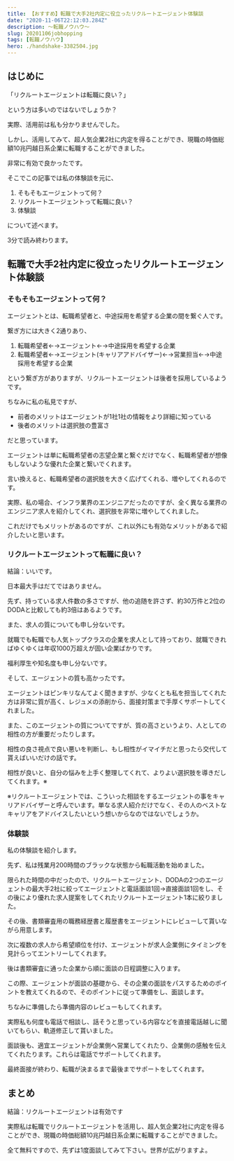 ```yaml
---
title: 【おすすめ】転職で大手2社内定に役立ったリクルートエージェント体験談
date: "2020-11-06T22:12:03.284Z"
description: ～転職ノウハウ～
slug: 20201106jobhopping
tags: [転職ノウハウ]
hero: ./handshake-3382504.jpg
---
```

## はじめに

「リクルートエージェントは転職に良い？」

という方は多いのではないでしょうか？

実際、活用前は私も分かりませんでした。

しかし、活用してみて、超人気企業2社に内定を得ることができ、現職の時価総額10兆円越日系企業に転職することができました。

非常に有効で良かったです。

そこでこの記事では私の体験談を元に、

1. そもそもエージェントって何？
1. リクルートエージェントって転職に良い？
1. 体験談

について述べます。

3分で読み終わります。

## 転職で大手2社内定に役立ったリクルートエージェント体験談

### そもそもエージェントって何？

エージェントとは、転職希望者と、中途採用を希望する企業の間を繋ぐ人です。

繋ぎ方には大きく2通りあり、

1. 転職希望者←→エージェント←→中途採用を希望する企業
1. 転職希望者←→エージェント(キャリアアドバイザー)←→営業担当←→中途採用を希望する企業

という繋ぎ方がありますが、リクルートエージェントは後者を採用しているようです。

ちなみに私の私見ですが、

- 前者のメリットはエージェントが1社1社の情報をより詳細に知っている
- 後者のメリットは選択肢の豊富さ

だと思っています。

エージェントは単に転職希望者の志望企業と繋ぐだけでなく、転職希望者が想像もしないような優れた企業と繋いでくれます。

言い換えると、転職希望者の選択肢を大きく広げてくれる、増やしてくれるのです。

実際、私の場合、インフラ業界のエンジニアだったのですが、全く異なる業界のエンジニア求人を紹介してくれ、選択肢を非常に増やしてくれました。

これだけでもメリットがあるのですが、これ以外にも有効なメリットがあるで紹介したいと思います。

### リクルートエージェントって転職に良い？

結論：いいです。

日本最大手はだてではありません。

先ず、持っている求人件数の多さですが、他の追随を許さず、約30万件と2位のDODAと比較しても約3倍はあるようです。

また、求人の質についても申し分ないです。

就職でも転職でも人気トップクラスの企業を求人として持っており、就職できればゆくゆくは年収1000万超えが固い企業ばかりです。

福利厚生や知名度も申し分ないです。

そして、エージェントの質も高かったです。

エージェントはピンキリなんてよく聞きますが、少なくとも私を担当してくれた方は非常に質が高く、レジュメの添削から、面接対策まで手厚くサポートしてくれました。

また、このエージェントの質についてですが、質の高さというより、人としての相性の方が重要だったりします。

相性の良さ視点で良い悪いを判断し、もし相性がイマイチだと思ったら交代して貰えばいいだけの話です。

相性が良いと、自分の悩みを上手く整理してくれて、よりよい選択肢を導きだしてくれます。※

※リクルートエージェントでは、こういった相談をするエージェントの事をキャリアドバイザーと呼んでいます。単なる求人紹介だけでなく、その人のベストなキャリアをアドバイスしたいという想いからなのではないでしょうか。

### 体験談

私の体験談を紹介します。

先ず、私は残業月200時間のブラックな状態から転職活動を始めました。

限られた時間の中だったので、リクルートエージェント、DODAの2つのエージェントの最大手2社に絞ってエージェントと電話面談1回→直接面談1回をし、その後により優れた求人提案をしてくれたリクルートエージェント1本に絞りました。

その後、書類審査用の職務経歴書と履歴書をエージェントにレビューして貰いながら用意します。

次に複数の求人から希望順位を付け、エージェントが求人企業側にタイミングを見計らってエントリーしてくれます。

後は書類審査に通った企業から順に面談の日程調整に入ります。

この際、エージェントが面談の基礎から、その企業の面談をパスするためのポイントを教えてくれるので、そのポイントに従って準備をし、面談します。

ちなみに準備したら準備内容のレビューもしてくれます。

実際私も何度も電話で相談し、話そうと思っている内容などを直接電話越しに聞いてもらい、軌道修正して貰いました。

面談後も、適宜エージェントが企業側へ営業してくれたり、企業側の感触を伝えてくれたります。これらは電話でサポートしてくれます。

最終面接が終わり、転職が決まるまで最後までサポートをしてくれます。

## まとめ

結論：リクルートエージェントは有効です

実際私は転職でリクルートエージェントを活用し、超人気企業2社に内定を得ることができ、現職の時価総額10兆円越日系企業に転職することができました。

全て無料ですので、先ずは1度面談してみて下さい。世界が広がりますよ。